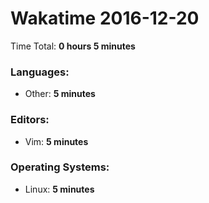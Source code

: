 # Wakatime 2016-12-20

Time Total: **0 hours 5 minutes**

### Languages:
- Other: **5 minutes** 

### Editors:
- Vim: **5 minutes** 

### Operating Systems:
- Linux: **5 minutes** 

